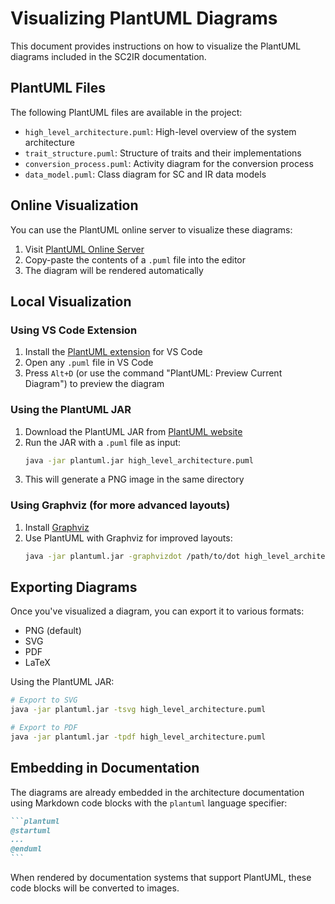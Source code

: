 # Visualizing PlantUML Diagrams

This document provides instructions on how to visualize the PlantUML diagrams included in the SC2IR documentation.

## PlantUML Files

The following PlantUML files are available in the project:

- `high_level_architecture.puml`: High-level overview of the system architecture
- `trait_structure.puml`: Structure of traits and their implementations
- `conversion_process.puml`: Activity diagram for the conversion process
- `data_model.puml`: Class diagram for SC and IR data models

## Online Visualization

You can use the PlantUML online server to visualize these diagrams:

1. Visit [PlantUML Online Server](http://www.plantuml.com/plantuml/uml/)
2. Copy-paste the contents of a `.puml` file into the editor
3. The diagram will be rendered automatically

## Local Visualization

### Using VS Code Extension

1. Install the [PlantUML extension](https://marketplace.visualstudio.com/items?itemName=jebbs.plantuml) for VS Code
2. Open any `.puml` file in VS Code
3. Press `Alt+D` (or use the command "PlantUML: Preview Current Diagram") to preview the diagram

### Using the PlantUML JAR

1. Download the PlantUML JAR from [PlantUML website](http://plantuml.com/download)
2. Run the JAR with a `.puml` file as input:
   ```sh
   java -jar plantuml.jar high_level_architecture.puml
   ```
3. This will generate a PNG image in the same directory

### Using Graphviz (for more advanced layouts)

1. Install [Graphviz](https://graphviz.org/download/)
2. Use PlantUML with Graphviz for improved layouts:
   ```sh
   java -jar plantuml.jar -graphvizdot /path/to/dot high_level_architecture.puml
   ```

## Exporting Diagrams

Once you've visualized a diagram, you can export it to various formats:

- PNG (default)
- SVG
- PDF
- LaTeX

Using the PlantUML JAR:

```sh
# Export to SVG
java -jar plantuml.jar -tsvg high_level_architecture.puml

# Export to PDF
java -jar plantuml.jar -tpdf high_level_architecture.puml
```

## Embedding in Documentation

The diagrams are already embedded in the architecture documentation using Markdown code blocks with the `plantuml` language specifier:

````markdown
```plantuml
@startuml
...
@enduml
```
````

When rendered by documentation systems that support PlantUML, these code blocks will be converted to images.
